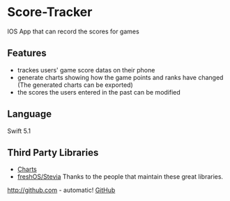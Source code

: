 # Score-Tracker
IOS App that can record the scores for games



## Features
* trackes users' game score datas on their phone
* generate charts showing how the game points and ranks have changed (The generated charts can be exported)
* the scores the users entered in the past can be modified



## Language
Swift 5.1



## Third Party Libraries 
* [Charts](https://github.com/danielgindi/Charts)
* [freshOS/Stevia](https://github.com/freshOS/Stevia)
Thanks to the people that maintain these great libraries.

http://github.com - automatic!
[GitHub](http://github.com)
